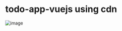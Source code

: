 # todo-app-vuejs using cdn

![image](https://user-images.githubusercontent.com/65973895/129910294-571160f9-d3ad-4cdc-80d6-e38283bae23e.png)
